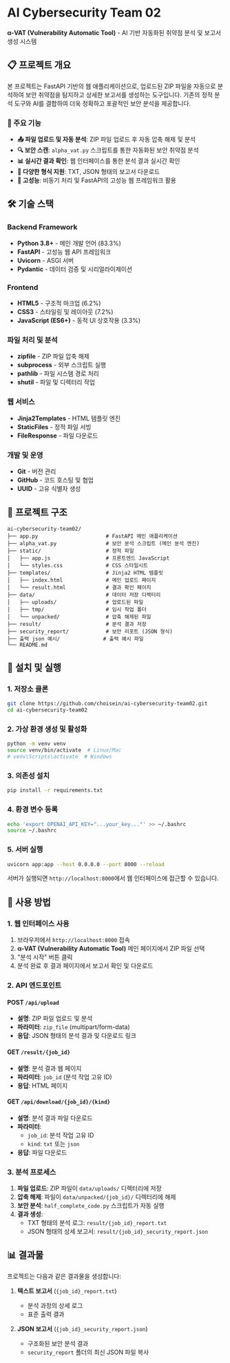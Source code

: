 # AI Cybersecurity Team 02

**α-VAT (Vulnerability Automatic Tool)** - AI 기반 자동화된 취약점 분석 및 보고서 생성 시스템

## 📋 프로젝트 개요

본 프로젝트는 FastAPI 기반의 웹 애플리케이션으로, 업로드된 ZIP 파일을 자동으로 분석하여 보안 취약점을 탐지하고 상세한 보고서를 생성하는 도구입니다. 기존의 정적 분석 도구와 AI를 결합하여 더욱 정확하고 포괄적인 보안 분석을 제공합니다.

### 🎯 주요 기능

- **📤 파일 업로드 및 자동 분석**: ZIP 파일 업로드 후 자동 압축 해제 및 분석
- **🔍 보안 스캔**: `alpha_vat.py` 스크립트를 통한 자동화된 보안 취약점 분석
- **📊 실시간 결과 확인**: 웹 인터페이스를 통한 분석 결과 실시간 확인
- **📝 다양한 형식 지원**: TXT, JSON 형태의 보고서 다운로드
- **🚀 고성능**: 비동기 처리 및 FastAPI의 고성능 웹 프레임워크 활용

## 🛠 기술 스택

### Backend Framework
- **Python 3.8+** - 메인 개발 언어 (83.3%)
- **FastAPI** - 고성능 웹 API 프레임워크
- **Uvicorn** - ASGI 서버
- **Pydantic** - 데이터 검증 및 시리얼라이제이션

### Frontend
- **HTML5** - 구조적 마크업 (6.2%)
- **CSS3** - 스타일링 및 레이아웃 (7.2%)
- **JavaScript (ES6+)** - 동적 UI 상호작용 (3.3%)

### 파일 처리 및 분석
- **zipfile** - ZIP 파일 압축 해제
- **subprocess** - 외부 스크립트 실행
- **pathlib** - 파일 시스템 경로 처리
- **shutil** - 파일 및 디렉터리 작업

### 웹 서비스
- **Jinja2Templates** - HTML 템플릿 엔진
- **StaticFiles** - 정적 파일 서빙
- **FileResponse** - 파일 다운로드

### 개발 및 운영
- **Git** - 버전 관리
- **GitHub** - 코드 호스팅 및 협업
- **UUID** - 고유 식별자 생성

## 📁 프로젝트 구조

```
ai-cybersecurity-team02/
├── app.py                      # FastAPI 메인 애플리케이션
├── alpha_vat.py                # 보안 분석 스크립트 (메인 분석 엔진)
├── static/                     # 정적 파일
│   ├── app.js                  # 프론트엔드 JavaScript
│   └── styles.css              # CSS 스타일시트
├── templates/                  # Jinja2 HTML 템플릿
│   ├── index.html              # 메인 업로드 페이지
│   └── result.html             # 결과 확인 페이지
├── data/                       # 데이터 저장 디렉터리
│   ├── uploads/                # 업로드된 파일
│   ├── tmp/                    # 임시 작업 폴더
│   └── unpacked/               # 압축 해제된 파일
├── result/                     # 분석 결과 저장
├── security_report/            # 보안 리포트 (JSON 형식)
├── 출력 json 예시/              # 출력 예시 파일
└── README.md
```

## 🚀 설치 및 실행

### 1. 저장소 클론
```bash
git clone https://github.com/choisein/ai-cybersecurity-team02.git
cd ai-cybersecurity-team02
```

### 2. 가상 환경 생성 및 활성화
```bash
python -m venv venv
source venv/bin/activate  # Linux/Mac
# venv\Scripts\activate  # Windows
```

### 3. 의존성 설치
```bash
pip install -r requirements.txt
```

### 4. 환경 변수 등록
```bash
echo 'export OPENAI_API_KEY="...your_key..."' >> ~/.bashrc
source ~/.bashrc
```

### 5. 서버 실행
```bash
uvicorn app:app --host 0.0.0.0 --port 8000 --reload
```

서버가 실행되면 `http://localhost:8000`에서 웹 인터페이스에 접근할 수 있습니다.

## 📖 사용 방법

### 1. 웹 인터페이스 사용
1. 브라우저에서 `http://localhost:8000` 접속
2. **α-VAT (Vulnerability Automatic Tool)** 메인 페이지에서 ZIP 파일 선택
3. "분석 시작" 버튼 클릭
4. 분석 완료 후 결과 페이지에서 보고서 확인 및 다운로드

### 2. API 엔드포인트

#### POST `/api/upload`
- **설명**: ZIP 파일 업로드 및 분석
- **파라미터**: `zip_file` (multipart/form-data)
- **응답**: JSON 형태의 분석 결과 및 다운로드 링크

#### GET `/result/{job_id}`
- **설명**: 분석 결과 웹 페이지
- **파라미터**: `job_id` (분석 작업 고유 ID)
- **응답**: HTML 페이지

#### GET `/api/download/{job_id}/{kind}`
- **설명**: 분석 결과 파일 다운로드
- **파라미터**: 
  - `job_id`: 분석 작업 고유 ID
  - `kind`: `txt` 또는 `json`
- **응답**: 파일 다운로드

### 3. 분석 프로세스

1. **파일 업로드**: ZIP 파일이 `data/uploads/` 디렉터리에 저장
2. **압축 해제**: 파일이 `data/unpacked/{job_id}/` 디렉터리에 해제
3. **보안 분석**: `half_complete_code.py` 스크립트가 자동 실행
4. **결과 생성**: 
   - TXT 형태의 분석 로그: `result/{job_id}_report.txt`
   - JSON 형태의 상세 보고서: `result/{job_id}_security_report.json`

## 📊 결과물

프로젝트는 다음과 같은 결과물을 생성합니다:

1. **텍스트 보고서** (`{job_id}_report.txt`)
   - 분석 과정의 상세 로그
   - 표준 출력 결과

2. **JSON 보고서** (`{job_id}_security_report.json`)
   - 구조화된 보안 분석 결과
   - `security_report` 폴더의 최신 JSON 파일 복사
